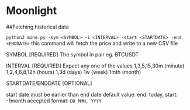 # Moonlight

##Fetching historical data

```python3 mine.py -sym <SYMBOL> -i <INTERVAL> -start <STARTDATE> -end <ENDDATE>```
this command will fetch the price and write to a new CSV file

SYMBOL [REQUIRED]
The symbol in pair
eg. BTCUSDT

INTERVAL [REQUIRED] 
Expect any one of the values
1,3,5,15,30m (minute)
1,2,4,6,8,12h (hours)
1,3d (days)
1w (week)
1mth (month)

STARTDATE/ENDDATE [OPTIONAL]

start date must be earlier than end date
default value: end: today, start: -1month
accepted format: `DD MMM, YYYY` 
